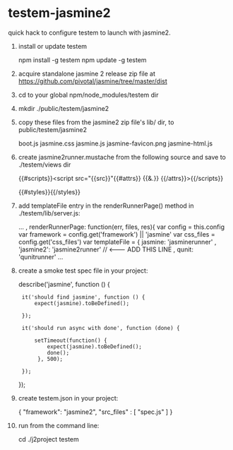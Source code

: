 testem-jasmine2
===============

quick hack to configure testem to launch with jasmine2.  

1. install or update testem

    npm install -g testem
    npm update -g testem


2. acquire standalone jasmine 2 release zip file at https://github.com/pivotal/jasmine/tree/master/dist

3. cd to your global npm/node_modules/testem dir

4. mkdir ./public/testem/jasmine2 

5. copy these files from the jasmine2 zip file's lib/ dir, to public/testem/jasmine2

    boot.js
    jasmine.css
    jasmine.js
    jasmine-favicon.png
    jasmine-html.js
  
6. create jasmine2runner.mustache from the following source and save to ./testem/views dir

    <!DOCTYPE html>
    <html>
    <head>
      <title>Test'em with jasmine2</title>
      <script src="/testem/jasmine2/jasmine.js"></script>
      <script src="/testem/jasmine2/jasmine-html.js"></script>
      <script src="/testem/jasmine2/boot.js"></script>
      
      <!-- testem must wait for the jasmine 2 boot file -->
      <script src="/testem.js"></script>

      {{#scripts}}<script src="{{src}}"{{#attrs}} {{&.}} {{/attrs}}></script>{{/scripts}}

      <link rel="stylesheet" href="/testem/jasmine2/jasmine.css">

      {{#styles}}<link rel="stylesheet" href="{{.}}">{{/styles}}
    </head>
    <body></body>
    </html>

7. add templateFile entry in the renderRunnerPage() method in ./testem/lib/server.js:

    ...
    , renderRunnerPage: function(err, files, res){
      var config = this.config
      var framework = config.get('framework') || 'jasmine'
      var css_files = config.get('css_files')
      var templateFile = { 
        jasmine: 'jasminerunner'
        , 'jasmine2': 'jasmine2runner'  // <--- ADD THIS LINE
        , qunit: 'qunitrunner'
    ...

8. create a smoke test spec file in your project:

    describe('jasmine', function () {

        it('should find jasmine', function () {
            expect(jasmine).toBeDefined();
        
        });
        
        it('should run async with done', function (done) {
        
            setTimeout(function() {
                expect(jasmine).toBeDefined();
                done();
             }, 500);
        
        });    
    });
    
9. create testem.json in your project:

    {
      "framework": "jasmine2",
      "src_files" : [
        "spec.js"
      ]
    }
    
10. run from the command line:

    cd ./j2project
    testem
    
